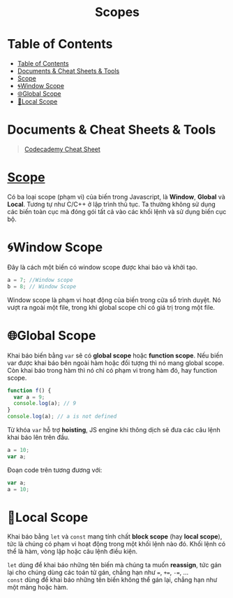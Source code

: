 <link rel='stylesheet' href='../../main.css'>

<div class="title">
    <center><h1 class="bigtitle">Scopes</h1></center>
</div>

# Table of Contents

- [Table of Contents](#table-of-contents)
- [Documents & Cheat Sheets & Tools](#documents--cheat-sheets--tools)
- [Scope](#scope)
- [🌀Window Scope](#window-scope)
- [🌐Global Scope](#global-scope)
- [🗾Local Scope](#local-scope)

# Documents & Cheat Sheets & Tools

> [Codecademy Cheat Sheet](https://www.codecademy.com/learn/introduction-to-javascript/modules/learn-javascript-scope/cheatsheet)

# [Scope](https://viblo.asia/p/tim-hieu-sau-hon-ve-scope-javascript-Qbq5QrRwKD8)

Có ba loại scope (phạm vi) của biến trong Javascript, là **Window**, **Global** và **Local**. Tương tự như C/C++ ở lập trình thủ tục. Ta thường không sử dụng các biến toàn cục mà đóng gói tất cả vào các khối lệnh và sử dụng biến cục bộ.

# 🌀Window Scope

Đây là cách một biến có window scope được khai báo và khởi tạo.

```js
a = 7; //Window scope
b = 8; // Window Scope
```

Window scope là phạm vi hoạt động của biến trong cửa sổ trình duyệt. Nó vượt ra ngoài một file, trong khi global scope chỉ có giá trị trong một file.

# 🌐Global Scope

Khai báo biến bằng `var` sẽ có **global scope** hoặc **function scope**. Nếu biến var được khai báo bên ngoài hàm hoặc đối tượng thì nó mang global scope. Còn khai báo trong hàm thì nó chỉ có phạm vi trong hàm đó, hay function scope.

```js
function f() {
  var a = 9;
  console.log(a); // 9
}
console.log(a); // a is not defined
```

Từ khóa `var` hỗ trợ **hoisting**, JS engine khi thông dịch sẽ đưa các câu lệnh khai báo lên trên đầu.

```js
a = 10;
var a;
```

Đoạn code trên tương đương với:

```js
var a;
a = 10;
```

# 🗾Local Scope

Khai báo bằng `let` và `const` mang tính chất **block scope** (hay **local scope**), tức là chúng có phạm vi hoạt động trong một khối lệnh nào đó. Khối lệnh có thể là hàm, vòng lặp hoặc câu lệnh điều kiện.

`let` dùng để khai báo những tên biến mà chúng ta muốn **reassign**, tức gán lại cho chúng dùng các toán tử gán, chẳng hạn như `=`, `+=`, `-=`, ...\
`const` dùng để khai báo những tên biến không thể gán lại, chẳng hạn như một mảng hoặc hàm.
